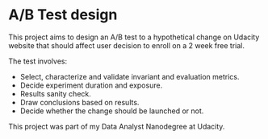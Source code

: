 # A/B Test design

This project aims to design an A/B test to a hypothetical change on Udacity website that should affect user decision to enroll on a 2 week free trial.

The test involves:
* Select, characterize and validate invariant and evaluation metrics.
* Decide experiment duration and exposure.
* Results sanity check.
* Draw conclusions based on results.
* Decide whether the change should be launched or not.

This project was part of my Data Analyst Nanodegree at Udacity.
